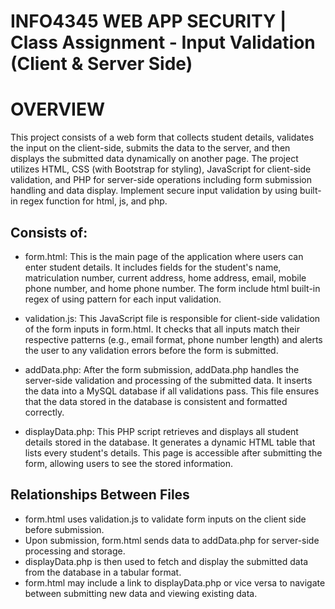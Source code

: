 # INFO4345 WEB APP SECURITY | Class Assignment - Input Validation (Client & Server Side)

# OVERVIEW
This project consists of a web form that collects student details, validates the input on the client-side, submits the data to the server, and then displays the submitted data dynamically on another page. 
The project utilizes HTML, CSS (with Bootstrap for styling), JavaScript for client-side validation, and PHP for server-side operations including form submission handling and data display. Implement secure input validation by using built-in regex function for html, js, and php.

## Consists of:
- form.html:
This is the main page of the application where users can enter student details.
It includes fields for the student's name, matriculation number, current address, home address, email, mobile phone number, and home phone number.
The form include html built-in regex of using pattern for each input validation.

- validation.js:
This JavaScript file is responsible for client-side validation of the form inputs in form.html.
It checks that all inputs match their respective patterns (e.g., email format, phone number length) and alerts the user to any validation errors before the form is submitted.

- addData.php:
After the form submission, addData.php handles the server-side validation and processing of the submitted data. It inserts the data into a MySQL database if all validations pass.
This file ensures that the data stored in the database is consistent and formatted correctly.

- displayData.php:
This PHP script retrieves and displays all student details stored in the database. It generates a dynamic HTML table that lists every student's details.
This page is accessible after submitting the form, allowing users to see the stored information.

## Relationships Between Files
- form.html uses validation.js to validate form inputs on the client side before submission.
- Upon submission, form.html sends data to addData.php for server-side processing and storage.
- displayData.php is then used to fetch and display the submitted data from the database in a tabular format.
- form.html may include a link to displayData.php or vice versa to navigate between submitting new data and viewing existing data.
